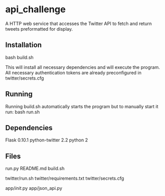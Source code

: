 api_challenge
=========

A HTTP web service that accesses the Twitter API to fetch and return tweets preformatted for display. 

Installation
------------

bash build.sh

This will install all necessary dependencies and will execute the program. All necessary authentication tokens are already preconfigured in twitter/secrets.cfg

Running
-----------

Running build.sh automatically starts the program but to manually start it run:
bash run.sh


Dependencies
-------------
Flask 0.10.1
python-twitter 2.2
python 2

Files
------------

run.py
README.md
build.sh

twitter/run.sh
twitter/requirements.txt
twitter/secrets.cfg

app/_init_.py
app/json_api.py
